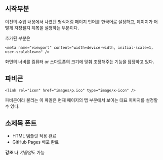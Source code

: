 
## 시작부분
이전의 수업 내용에서 나왔던 형식처럼 페이지 언어를 한국어로 설정하고, 페이지가 어떻게 저장될지 제목을 설정하는 부분이다.

추가된 부분은 
```
<meta name="viewport" content="width=device-width, initial-scale=1, user-scalable=no" />
```
화면의 너비를 컴퓨터 or 스마트폰의 크기에 맞춰 조정해주는 기능을 담당하고 있다.

## 파비콘
```
<link rel="icon" href="images/p.ico" type="image/x-icon" />
```
파비콘이라 불리는 이 파일은 현재 페이지의 탭 부분에서 보이는 대표 이미지를 설정할 수 있다.

## 소제목 폰트

- HTML 템플릿 적용 완료
- GitHub Pages 배포 완료

**강조** 나 *기울임*도 가능

